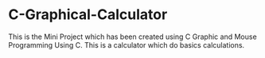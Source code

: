 # C-Graphical-Calculator
This is the Mini Project which has been created using C Graphic and Mouse Programming Using C. This is a calculator which do basics calculations.
